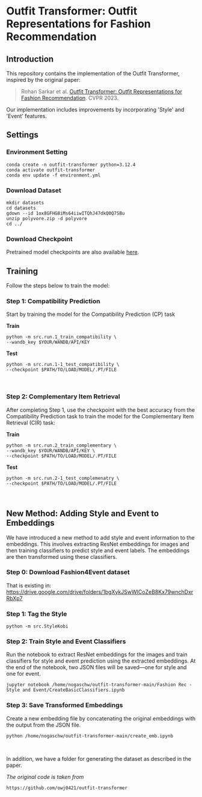 # Outfit Transformer: Outfit Representations for Fashion Recommendation

## Introduction

This repository contains the implementation of the Outfit Transformer, inspired by the original paper:

> Rohan Sarkar et al. [Outfit Transformer: Outfit Representations for Fashion Recommendation](https://arxiv.org/abs/2204.04812). CVPR 2023.

Our implementation includes improvements by incorporating 'Style' and 'Event' features.

## Settings

### Environment Setting
```
conda create -n outfit-transformer python=3.12.4
conda activate outfit-transformer
conda env update -f environment.yml
```
### Download Dataset
```
mkdir datasets
cd datasets
gdown --id 1ox8GFHG8iMs64iiwITQhJ47dkQ0Q7SBu
unzip polyvore.zip -d polyvore
cd ../
```
### Download Checkpoint
Pretrained model checkpoints are also available [here](https://drive.google.com/drive/folders/1cMTvmC6vWV9F9j08GX1MppNm6DDnSiZl?usp=drive_link).

## Training
Follow the steps below to train the model:

### Step 1: Compatibility Prediction
Start by training the model for the Compatibility Prediction (CP) task

**Train**
```
python -m src.run.1_train_compatibility \
--wandb_key $YOUR/WANDB/API/KEY
```
**Test**
```
python -m src.run.1-1_test_compatibility \
--checkpoint $PATH/TO/LOAD/MODEL/.PT/FILE
```

<br>

### Step 2: Complementary Item Retrieval

After completing Step 1, use the checkpoint with the best accuracy from the Compatibility Prediction task to train the model for the Complementary Item Retrieval (CIR) task:

**Train**
```
python -m src.run.2_train_complementary \
--wandb_key $YOUR/WANDB/API/KEY \
--checkpoint $PATH/TO/LOAD/MODEL/.PT/FILE
```
**Test**
```
python -m src.run.2-1_test_complemenatry \
--checkpoint $PATH/TO/LOAD/MODEL/.PT/FILE
```
<br>

## New Method: Adding Style and Event to Embeddings

We have introduced a new method to add style and event information to the embeddings. This involves extracting ResNet embeddings for images and then training classifiers to predict style and event labels. The embeddings are then transformed using these classifiers.

### Step 0: Download Fashion4Event dataset
That is existing in: https://drive.google.com/drive/folders/1bgXykJSwWICoZeB8Kx79wnchDxrRbXp7

### Step 1: Tag the Style
```
python -m src.StyleKobi
```

### Step 2: Train Style and Event Classifiers
Run the notebook to extract ResNet embeddings for the images and train classifiers for style and event prediction using the extracted embeddings.
At the end of the notebook, two JSON files will be saved—one for style and one for event.
```
jupyter notebook /home/nogaschw/outfit-transformer-main/Fashion Rec -Style and Event/CreateBasicClassifiers.ipynb
```

### Step 3: Save Transformed Embeddings
Create a new embedding file by concatenating the original embeddings with the output from the JSON file.
```
python /home/nogaschw/outfit-transformer-main/create_emb.ipynb
```
<br>

In addition, we have a folder for generating the dataset as described in the paper.

*The original code is taken from*
```
https://github.com/owj0421/outfit-transformer
```
